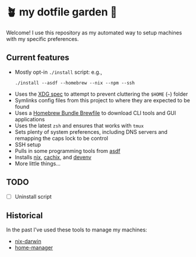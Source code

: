 # 🪴 my dotfile garden 🌱

Welcome! I use this repository as my automated way to setup machines with my
specific preferences.

## Current features

* Mostly opt-in `./install` script: e.g.,
    ```
    ./install --asdf --homebrew --nix --npm --ssh
    ```
* Uses the [XDG spec](https://wiki.archlinux.org/title/XDG_Base_Directory) to
  attempt to prevent cluttering the `$HOME` (`~`) folder
* Symlinks config files from this project to where they are expected to be found
* Uses a [Homebrew Bundle Brewfile](https://github.com/Homebrew/homebrew-bundle)
  to download CLI tools and GUI applications
* Uses the latest `zsh` and ensures that works with `tmux`
* Sets plenty of system preferences, including DNS servers and remapping the
  caps lock to be control
* SSH setup
* Pulls in some programming tools from [asdf](https://asdf-vm.com)
* Installs [nix](https://nixos.org), [cachix](https://www.cachix.org), and
  [devenv](https://devenv.sh)
* More little things...

## TODO

- [ ] Uninstall script

## Historical

In the past I've used these tools to manage my machines:

* [nix-darwin](https://github.com/LnL7/nix-darwin/)
* [home-manager](https://github.com/nix-community/home-manager)

